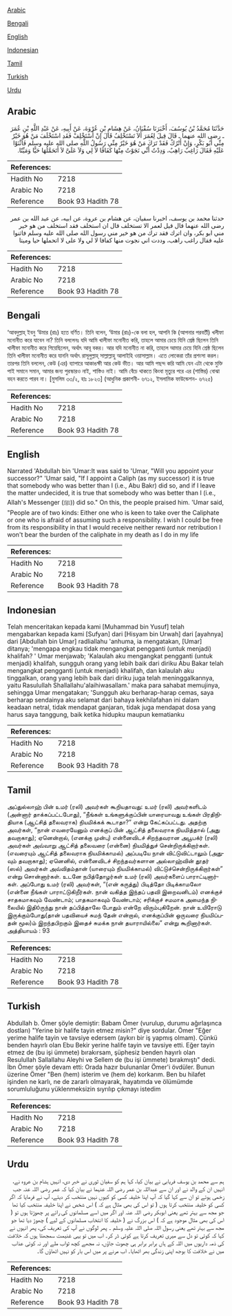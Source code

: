 [Arabic](#arabic)

[Bengali](#bengali)

[English](#english)

[Indonesian](#indonesian)

[Tamil](#tamil)

[Turkish](#turkish)

[Urdu](#urdu)

## Arabic


<div dir="rtl" lang="ar" style={{fontSize:'larger',backgroundColor:'#f8f9fa',padding:20}}>
حَدَّثَنَا مُحَمَّدُ بْنُ يُوسُفَ، أَخْبَرَنَا سُفْيَانُ، عَنْ هِشَامِ بْنِ عُرْوَةَ، عَنْ أَبِيهِ، عَنْ عَبْدِ اللَّهِ بْنِ عُمَرَ ـ رضى الله عنهما ـ قَالَ قِيلَ لِعُمَرَ أَلاَ تَسْتَخْلِفُ قَالَ إِنْ أَسْتَخْلِفْ فَقَدِ اسْتَخْلَفَ مَنْ هُوَ خَيْرٌ مِنِّي أَبُو بَكْرٍ، وَإِنْ أَتْرُكْ فَقَدْ تَرَكَ مَنْ هُوَ خَيْرٌ مِنِّي رَسُولُ اللَّهِ صلى الله عليه وسلم فَأَثْنَوْا عَلَيْهِ فَقَالَ رَاغِبٌ رَاهِبٌ، وَدِدْتُ أَنِّي نَجَوْتُ مِنْهَا كَفَافًا لاَ لِي وَلاَ عَلَىَّ لاَ أَتَحَمَّلُهَا حَيًّا وَمَيِّتًا‏.‏
</div>
<div style={{backgroundColor:'#f8f9fa',padding:20, marginBottom: 10}}><table> <thead> <tr> <th>References:</th> <th></th> </tr> </thead> <tbody><tr><td>Hadith No</td><td>7218</td></tr><tr><td>Arabic No</td><td>7218</td></tr><tr><td>Reference</td><td>Book 93 Hadith 78</td></tr></tbody></table></div>


<div dir="rtl" lang="ar" style={{fontSize:'larger',backgroundColor:'#f8f9fa',padding:20}}>
حدثنا محمد بن يوسف، اخبرنا سفيان، عن هشام بن عروة، عن ابيه، عن عبد الله بن عمر رضى الله عنهما قال قيل لعمر الا تستخلف قال ان استخلف فقد استخلف من هو خير مني ابو بكر، وان اترك فقد ترك من هو خير مني رسول الله صلى الله عليه وسلم فاثنوا عليه فقال راغب راهب، وددت اني نجوت منها كفافا لا لي ولا على لا اتحملها حيا وميتا
</div>
<div style={{backgroundColor:'#f8f9fa',padding:20, marginBottom: 10}}><table> <thead> <tr> <th>References:</th> <th></th> </tr> </thead> <tbody><tr><td>Hadith No</td><td>7218</td></tr><tr><td>Arabic No</td><td>7218</td></tr><tr><td>Reference</td><td>Book 93 Hadith 78</td></tr></tbody></table></div>

## Bengali


<div dir="ltr" lang="bn" style={{fontSize:'larger',backgroundColor:'#f8f9fa',padding:20}}>
‘আবদুল্লাহ্ ইবনু ‘উমার (রাঃ) হতে বর্ণিত। তিনি বলেন, ‘উমার (রাঃ)-কে বলা হল, আপনি কি (আপনার পরবর্তী) খলীফা মনোনীত করে যাবেন না? তিনি বললেনঃ যদি আমি খালীফা মনোনীত করি, তাহলে আমার চেয়ে যিনি শ্রেষ্ঠ ছিলেন তিনি খালীফা মনোনীত করে গিয়েছিলেন, অর্থাৎ আবূ বকর। আর যদি মনোনীত না করি, তাহলে আমার চেয়ে যিনি শ্রেষ্ঠ ছিলেন তিনি খালীফা মনোনীত করে যাননি অর্থাৎ রাসূলুল্লাহ্ সাল্লাল্লাহু আলাইহি ওয়াসাল্লাম। এতে লোকেরা তাঁর প্রশংসা করল। তারপর তিনি বললেন, কেউ (এর) ব্যাপারে আকাঙক্ষী আর কেউ ভীত। আর আমি পছন্দ করি আমি যেন এটা থেকে মুক্তি পাই সমানে সমান, আমার জন্য পুরস্কারও নাই, শাস্তিও নাই। আমি বেঁচে থাকতে কিংবা মৃত্যুর পরে এর (শাস্তির) বোঝা বহন করতে পারব না। [মুসলিম ৩৩/২, হাঃ ১৮২৩] (আধুনিক প্রকাশনী- ৬৭১২, ইসলামিক ফাউন্ডেশন- ৬৭২৫)
</div>
<div style={{backgroundColor:'#f8f9fa',padding:20, marginBottom: 10}}><table> <thead> <tr> <th>References:</th> <th></th> </tr> </thead> <tbody><tr><td>Hadith No</td><td>7218</td></tr><tr><td>Arabic No</td><td>7218</td></tr><tr><td>Reference</td><td>Book 93 Hadith 78</td></tr></tbody></table></div>

## English


<div dir="ltr" lang="en" style={{fontSize:'larger',backgroundColor:'#f8f9fa',padding:20}}>
Narrated 'Abdullah bin 'Umar:It was said to 'Umar, "Will you appoint your successor?" 'Umar said, "If I appoint a Caliph (as my successor) it is true that somebody who was better than I (i.e., Abu Bakr) did so, and if I leave the matter undecided, it is true that somebody who was better than I (i.e., Allah's Messenger (ﷺ)) did so." On this, the people praised him. 'Umar said, "People are of two kinds: Either one who is keen to take over the Caliphate or one who is afraid of assuming such a responsibility. I wish I could be free from its responsibility in that I would receive neither reward nor retribution I won't bear the burden of the caliphate in my death as I do in my life
</div>
<div style={{backgroundColor:'#f8f9fa',padding:20, marginBottom: 10}}><table> <thead> <tr> <th>References:</th> <th></th> </tr> </thead> <tbody><tr><td>Hadith No</td><td>7218</td></tr><tr><td>Arabic No</td><td>7218</td></tr><tr><td>Reference</td><td>Book 93 Hadith 78</td></tr></tbody></table></div>

## Indonesian


<div dir="ltr" lang="id" style={{fontSize:'larger',backgroundColor:'#f8f9fa',padding:20}}>
Telah menceritakan kepada kami [Muhammad bin Yusuf] telah mengabarkan kepada kami [Sufyan] dari [Hisyam bin Urwah] dari [ayahnya] dari [Abdullah bin Umar] radliallahu 'anhuma, ia mengatakan, [Umar] ditanya; 'mengapa engkau tidak mengangkat pengganti (untuk menjadi) khalifah? ' Umar menjawab; 'Kalaulah aku mengangkat pengganti (untuk menjadi) khalifah, sungguh orang yang lebih baik dari diriku Abu Bakar telah mengangkat pengganti (untuk menjadi) khalifah, dan kalaulah aku tinggalkan, orang yang lebih baik dari diriku juga telah meninggalkannya, yaitu Rasulullah Shallallahu'alaihiwasallam.' maka para sahabat memujinya, sehingga Umar mengatakan; 'Sungguh aku berharap-harap cemas, saya berharap sendainya aku selamat dari bahaya kekhilafahan ini dalam keadaan netral, tidak mendapat ganjaran, tidak juga mendapat dosa yang harus saya tanggung, baik ketika hidupku maupun kematianku
</div>
<div style={{backgroundColor:'#f8f9fa',padding:20, marginBottom: 10}}><table> <thead> <tr> <th>References:</th> <th></th> </tr> </thead> <tbody><tr><td>Hadith No</td><td>7218</td></tr><tr><td>Arabic No</td><td>7218</td></tr><tr><td>Reference</td><td>Book 93 Hadith 78</td></tr></tbody></table></div>

## Tamil


<div dir="ltr" lang="ta" style={{fontSize:'larger',backgroundColor:'#f8f9fa',padding:20}}>
அப்துல்லாஹ் பின் உமர் (ரலி) அவர்கள் கூறியதாவது: உமர் (ரலி) அவர்களிடம் (அன்னார் தாக்கப்பட்டபோது), “நீங்கள் உங்களுக்குப்பின் யாரையாவது உங்கள் பிரதிநிதியாக (ஆட்சித் தலைவராக) நியமிக்கக் கூடாதா?” என்று கேட்கப்பட்டது. அதற்கு அவர்கள், “நான் எவரையேனும் எனக்குப் பின் ஆட்சித் தலைவராக நியமித்தால் (அது தவறாகாது); ஏனென்றால், (எனக்கு முன்பு) என்னைவிடச் சிறந்தவரான அபூபக்ர் (ரலி) அவர்கள் அவ்வாறு ஆட்சித் தலைவரை (என்னை) நியமித்துச் சென்றிருக்கிறார்கள். (எவரையும் ஆட்சித் தலைவராக நியமிக்காமல்) அப்படியே நான் விட்டுவிட்டாலும் (அதுவும் தவறாகாது); ஏனெனில், என்னைவிடச் சிறந்தவர்களான அல்லாஹ்வின் தூதர் (ஸல்) அவர்கள் அவ்விதம்தான் (யாரையும் நியமிக்காமல்) விட்டுச்சென்றிருக்கிறார்கள்” என்று சொன்னார்கள். உடனே நபித்தோழர்கள் உமர் (ரலி) அவர்களைப் பாராட்டினார்கள். அப்போது உமர் (ரலி) அவர்கள், “(என் கருத்து) பிடித்தோ பிடிக்காமலோ (என்னை நீங்கள் பாராட்டுகிறீர்கள். நான் வகித்த இந்தப் பதவி இறைவனிடம்) எனக்குச் சாதகமாகவும் வேண்டாம்; பாதகமாகவும் வேண்டாம்; சரிக்குச் சமமாக அமைந்த நிலையில் இதிóருந்து நான் தப்பித்தாலே போதும் என்றே விரும்புகிறேன். நான் உயிரோடு இருக்கும்போது(தான் பதவியைச் சுமந் தேன் என்றால், எனக்குப்பின் ஒருவரை நியமிப்பதன் மூல)ம் இறந்தபிறகும் இதைச் சுமக்க நான் தயாராயில்லை” என்று கூறினார்கள். அத்தியாயம் : 93
</div>
<div style={{backgroundColor:'#f8f9fa',padding:20, marginBottom: 10}}><table> <thead> <tr> <th>References:</th> <th></th> </tr> </thead> <tbody><tr><td>Hadith No</td><td>7218</td></tr><tr><td>Arabic No</td><td>7218</td></tr><tr><td>Reference</td><td>Book 93 Hadith 78</td></tr></tbody></table></div>

## Turkish


<div dir="ltr" lang="tr" style={{fontSize:'larger',backgroundColor:'#f8f9fa',padding:20}}>
Abdullah b. Ömer şöyle demiştir: Babam Ömer (vurulup, durumu ağırlaşınca dostları) "Yerine bir halife tayin etmez misin?" diye sordular. Ömer "Eğer yerime halife tayin ve tavsiye edersem (aykırı bir iş yapmış olmam). Çünkü benden hayırlı olan Ebu Bekir yerine halife tayin ve tavsiye etti. Eğer tayin etmez de (bu işi ümmete) bırakırsam, şüphesiz benden hayırlı olan Resulullah Sallallahu Aleyhi ve Sellem de (bu işi ümmete) bırakmıştı" dedi. İbn Ömer şöyle devam etti: Orada hazır bulunanlar Ömer'i övdüler. Bunun üzerine Ömer "Ben (hem) isterim ve (hem de) korkarım. Ben bu hilafet işinden ne karlı, ne de zararlı olmayarak, hayatımda ve ölümümde sorumluluğunu yüklenmeksizin sıyrılıp çıkmayı istedim
</div>
<div style={{backgroundColor:'#f8f9fa',padding:20, marginBottom: 10}}><table> <thead> <tr> <th>References:</th> <th></th> </tr> </thead> <tbody><tr><td>Hadith No</td><td>7218</td></tr><tr><td>Arabic No</td><td>7218</td></tr><tr><td>Reference</td><td>Book 93 Hadith 78</td></tr></tbody></table></div>

## Urdu


<div dir="rtl" lang="ur" style={{fontSize:'larger',backgroundColor:'#f8f9fa',padding:20}}>
ہم سے محمد بن یوسف فریابی نے بیان کیا، کہا ہم کو سفیان ثوری نے خبر دی، انہیں ہشام بن عروہ نے، انہیں ان کے والد نے اور ان سے عبداللہ بن عمر رضی اللہ عنہما نے بیان کیا کہ عمر رضی اللہ عنہ جب زخمی ہوئے تو ان سے کہا گیا کہ آپ اپنا خلیفہ کسی کو کیوں نہیں منتخب کر دیتے، آپ نے فرمایا کہ اگر کسی کو خلیفہ منتخب کرتا ہوں ( تو اس کی بھی مثال ہے کہ ) اس شخص نے اپنا خلیفہ منتخب کیا تھا جو مجھ سے بہتر تھے یعنی ابوبکر رضی اللہ عنہ اور اگر میں اسے مسلمانوں کی رائے پر چھوڑتا ہوں تو ( اس کی بھی مثال موجود ہے کہ ) اس بزرگ نے ( خلیفہ کا انتخاب مسلمانوں کے لیے ) چھوڑ دیا تھا جو مجھ سے بہتر تھے یعنی رسول اللہ صلی اللہ علیہ وسلم ۔ پھر لوگوں نے آپ کی تعریف کی، پھر انہوں نے کہا کہ کوئی تو دل سے میری تعریف کرتا ہے کوئی ڈر کر۔ اب میں تو یہی غنیمت سمجھتا ہوں کہ خلافت کی ذمہ داریوں میں اللہ کے ہاں برابر برابر ہی چھوٹ جاؤں، نہ مجھے کچھ ثواب ملے اور نہ کوئی عذاب میں نے خلافت کا بوجھ اپنی زندگی بھر اٹھایا۔ اب مرنے پر میں اس بار کو نہیں اٹھاؤں گا۔
</div>
<div style={{backgroundColor:'#f8f9fa',padding:20, marginBottom: 10}}><table> <thead> <tr> <th>References:</th> <th></th> </tr> </thead> <tbody><tr><td>Hadith No</td><td>7218</td></tr><tr><td>Arabic No</td><td>7218</td></tr><tr><td>Reference</td><td>Book 93 Hadith 78</td></tr></tbody></table></div>